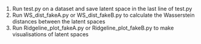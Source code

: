 1. Run test.py on a dataset and save latent space in the last line of test.py
2. Run WS_dist_fakeA.py or WS_dist_fakeB.py to calculate the Wasserstein distances between the latent spaces
3. Run Ridgeline_plot_fakeA.py or Ridgeline_plot_fakeB.py to make visualisations of latent spaces
